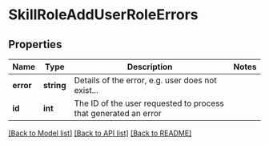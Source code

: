 # SkillRoleAddUserRoleErrors

## Properties
Name | Type | Description | Notes
------------ | ------------- | ------------- | -------------
**error** | **string** | Details of the error, e.g. user does not exist... | 
**id** | **int** | The ID of the user requested to process that generated an error | 

[[Back to Model list]](../README.md#documentation-for-models) [[Back to API list]](../README.md#documentation-for-api-endpoints) [[Back to README]](../README.md)


